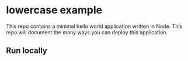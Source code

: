 # lowercase example

This repo contains a minimal hello world application written in Node. This repo will document the many ways you can deploy this application.

## Run locally


